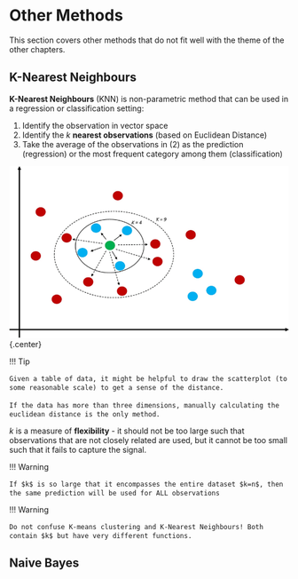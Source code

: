 # **Other Methods**

This section covers other methods that do not fit well with the theme of the other chapters.

## **K-Nearest Neighbours**

**K-Nearest Neighbours** (KNN) is non-parametric method that can be used in a regression or classification setting:

1. Identify the observation in vector space
2. Identify the $k$ **nearest observations** (based on Euclidean Distance)
3. Take the average of the observations in (2) as the prediction (regression) or the most frequent category among them (classification)

<!-- Obtained from Research Gate -->
![KNN](Assets/11.%20Other%20Methods.md/KNN.png){.center}

!!! Tip

    Given a table of data, it might be helpful to draw the scatterplot (to some reasonable scale) to get a sense of the distance.

    If the data has more than three dimensions, manually calculating the euclidean distance is the only method.

$k$ is a measure of **flexibility** - it should not be too large such that observations that are not closely related are used, but it cannot be too small such that it fails to capture the signal.



!!! Warning

    If $k$ is so large that it encompasses the entire dataset $k=n$, then the same prediction will be used for ALL observations

!!! Warning

    Do not confuse K-means clustering and K-Nearest Neighbours! Both contain $k$ but have very different functions.

## Naive Bayes